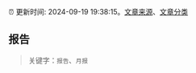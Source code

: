 :alarm_clock: 更新时间: 2024-09-19 19:38:15。[文章来源](/README.md)、[文章分类](/TAGS.md)

## 报告


> 关键字：`报告`、`月报`



